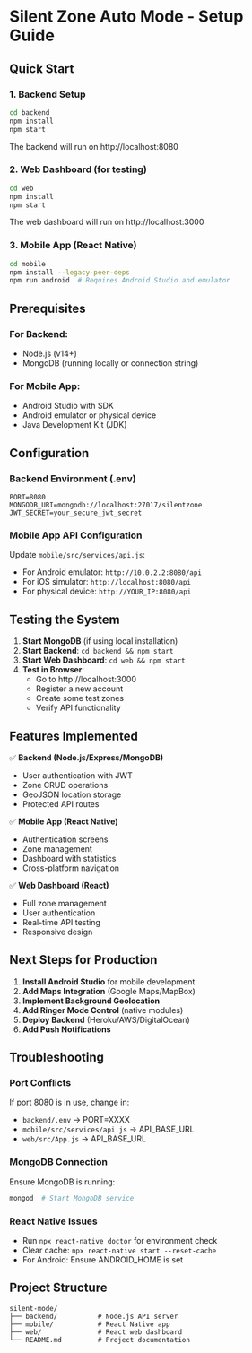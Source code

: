 # Silent Zone Auto Mode - Setup Guide

## Quick Start

### 1. Backend Setup
```bash
cd backend
npm install
npm start
```
The backend will run on http://localhost:8080

### 2. Web Dashboard (for testing)
```bash
cd web
npm install
npm start
```
The web dashboard will run on http://localhost:3000

### 3. Mobile App (React Native)
```bash
cd mobile
npm install --legacy-peer-deps
npm run android  # Requires Android Studio and emulator
```

## Prerequisites

### For Backend:
- Node.js (v14+)
- MongoDB (running locally or connection string)

### For Mobile App:
- Android Studio with SDK
- Android emulator or physical device
- Java Development Kit (JDK)

## Configuration

### Backend Environment (.env)
```
PORT=8080
MONGODB_URI=mongodb://localhost:27017/silentzone
JWT_SECRET=your_secure_jwt_secret
```

### Mobile App API Configuration
Update `mobile/src/services/api.js`:
- For Android emulator: `http://10.0.2.2:8080/api`
- For iOS simulator: `http://localhost:8080/api`
- For physical device: `http://YOUR_IP:8080/api`

## Testing the System

1. **Start MongoDB** (if using local installation)
2. **Start Backend**: `cd backend && npm start`
3. **Start Web Dashboard**: `cd web && npm start`
4. **Test in Browser**:
   - Go to http://localhost:3000
   - Register a new account
   - Create some test zones
   - Verify API functionality

## Features Implemented

✅ **Backend (Node.js/Express/MongoDB)**
- User authentication with JWT
- Zone CRUD operations
- GeoJSON location storage
- Protected API routes

✅ **Mobile App (React Native)**
- Authentication screens
- Zone management
- Dashboard with statistics
- Cross-platform navigation

✅ **Web Dashboard (React)**
- Full zone management
- User authentication
- Real-time API testing
- Responsive design

## Next Steps for Production

1. **Install Android Studio** for mobile development
2. **Add Maps Integration** (Google Maps/MapBox)
3. **Implement Background Geolocation**
4. **Add Ringer Mode Control** (native modules)
5. **Deploy Backend** (Heroku/AWS/DigitalOcean)
6. **Add Push Notifications**

## Troubleshooting

### Port Conflicts
If port 8080 is in use, change in:
- `backend/.env` → PORT=XXXX
- `mobile/src/services/api.js` → API_BASE_URL
- `web/src/App.js` → API_BASE_URL

### MongoDB Connection
Ensure MongoDB is running:
```bash
mongod  # Start MongoDB service
```

### React Native Issues
- Run `npx react-native doctor` for environment check
- Clear cache: `npx react-native start --reset-cache`
- For Android: Ensure ANDROID_HOME is set

## Project Structure
```
silent-mode/
├── backend/          # Node.js API server
├── mobile/           # React Native app
├── web/              # React web dashboard
└── README.md         # Project documentation
```